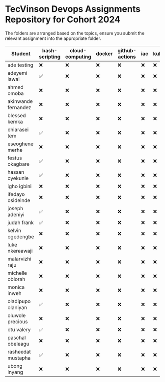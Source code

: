 # TecVinson Devops Assignments Repository for Cohort 2024

The folders are arranged based on the topics, ensure you submit the relevant assignment into the appropriate folder.


<!-- SUBMISSION BOARD START -->

| Student | bash-scripting | cloud-computing | docker | github-actions | iac | kubernetes | monitoring |
| ------- | -------- | -------- | -------- | -------- | -------- | -------- | -------- |
| ade testing | ❌ | ❌ | ❌ | ❌ | ❌ | ❌ | ❌ |
| adeyemi lawal | ✅ | ❌ | ❌ | ❌ | ❌ | ❌ | ❌ |
| ahmed omoba | ❌ | ❌ | ❌ | ❌ | ❌ | ❌ | ❌ |
| akinwande fernandez | ❌ | ❌ | ❌ | ❌ | ❌ | ❌ | ❌ |
| blessed kemka | ❌ | ❌ | ❌ | ❌ | ❌ | ❌ | ❌ |
| chiarasei tem | ✅ | ❌ | ❌ | ❌ | ❌ | ❌ | ❌ |
| eseoghene merhe | ❌ | ❌ | ❌ | ❌ | ❌ | ❌ | ❌ |
| festus okagbare | ✅ | ❌ | ❌ | ❌ | ❌ | ❌ | ❌ |
| hassan oyekunle | ✅ | ❌ | ❌ | ❌ | ❌ | ❌ | ❌ |
| igho igbini | ❌ | ❌ | ❌ | ❌ | ❌ | ❌ | ❌ |
| ifedayo osideinde | ❌ | ❌ | ❌ | ❌ | ❌ | ❌ | ❌ |
| joseph adeniyi | ✅ | ❌ | ❌ | ❌ | ❌ | ❌ | ❌ |
| judah frank | ✅ | ❌ | ❌ | ❌ | ❌ | ❌ | ❌ |
| kelvin ogedengbe | ❌ | ❌ | ❌ | ❌ | ❌ | ❌ | ❌ |
| luke nkereawaji | ❌ | ❌ | ❌ | ❌ | ❌ | ❌ | ❌ |
| malarvizhi raju | ❌ | ❌ | ❌ | ❌ | ❌ | ❌ | ❌ |
| michelle obiorah | ❌ | ❌ | ❌ | ❌ | ❌ | ❌ | ❌ |
| monica inweh | ❌ | ❌ | ❌ | ❌ | ❌ | ❌ | ❌ |
| oladipupo olaniyan | ✅ | ❌ | ❌ | ❌ | ❌ | ❌ | ❌ |
| oluwole precious | ❌ | ❌ | ❌ | ❌ | ❌ | ❌ | ❌ |
| otu valery | ✅ | ❌ | ❌ | ❌ | ❌ | ❌ | ❌ |
| paschal obeleagu | ❌ | ❌ | ❌ | ❌ | ❌ | ❌ | ❌ |
| rasheedat mustapha | ✅ | ❌ | ❌ | ❌ | ❌ | ❌ | ❌ |
| ubong inyang | ❌ | ❌ | ❌ | ❌ | ❌ | ❌ | ❌ |

<!-- SUBMISSION BOARD END -->

